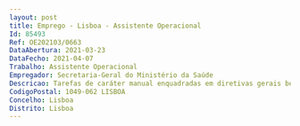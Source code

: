 ```yaml
--- 
layout: post
title: Emprego - Lisboa - Assistente Operacional
Id: 85493
Ref: OE202103/0663
DataAbertura: 2021-03-23
DataFecho: 2021-04-07
Trabalho: Assistente Operacional
Empregador: Secretaria-Geral do Ministério da Saúde
Descricao: Tarefas de caráter manual enquadradas em diretivas gerais bem definidas e com grau de complexidade variáveis Tarefas de apoio elementares, indispensáveis ao funcionamento da Secretaria Geral do Ministério da Saúde Responsabilidade pelos equipamentos e salas sob a sua gestão e pela sua correta utilização Assegurar tarefas de receção de material Assegurar tarefas que implicam deslocações ao exterior do edifício (correios, bancos, estabelecimentos comerciais, entre outras) Tarefas de apoio elementares, indispensáveis ao funcionamento (dar apoio a toda a organização).
CodigoPostal: 1049-062 LISBOA
Concelho: Lisboa
Distrito: Lisboa
--- 
```

